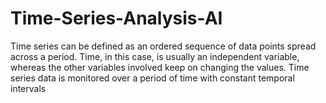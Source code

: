 # Time-Series-Analysis-AI
Time series can be defined as an ordered sequence of data points spread across a period. Time, in this case, is usually an independent variable, whereas the other variables involved keep on changing the values. Time series data is monitored over a period of time with  constant temporal intervals
